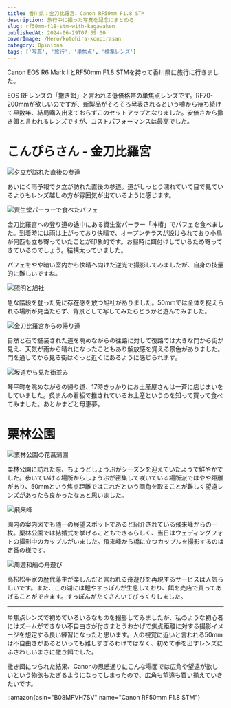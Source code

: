 ```yaml
---
title: 香川県：金刀比羅宮、Canon RF50mm F1.8 STM
description: 旅行中に撮った写真を記念にまとめる
slug: rf50mm-f18-stm-with-kagawaken
publishedAt: 2024-06-29T07:39:00
coverImage: /Hero/kotohira-konpirasan
category: Opinions
tags: ['写真', '旅行', '単焦点', '標準レンズ']
---
```


Canon EOS R6 Mark IIとRF50mm F1.8 STMを持って香川県に旅行に行きました。

EOS RFレンズの「撒き餌」と言われる低価格帯の単焦点レンズです。RF70-200mmが欲しいのですが、新製品がそろそろ発表されるという噂から待ち続けて早数年、結局購入出来ておらずこのセットアップとなりました。安価さから撒き餌と言われるレンズですが、コストパフォーマンスは最高でした。

# こんぴらさん - 金刀比羅宮

![夕立が訪れた直後の参道](/photo/dgmplxtjcfop3h3rqfde)

あいにく雨予報で夕立が訪れた直後の参道。道がしっとり濡れていて目で見ているよりもレンズ越しの方が雰囲気が出ているように感じます。

![資生堂パーラーで食べたパフェ](/photo/f3tvk0qdsmyn27csyrcz)

金刀比羅宮への登り道の途中にある資生堂パーラー「神椿」でパフェを食べました。到着時には雨は上がっており快晴で、オープンテラスが設けられており小鳥が何匹も立ち寄っていたことが印象的です。お昼時に餌付けしているため寄ってきているのでしょう。結構太っていました。

パフェをやや暗い室内から快晴へ向けた逆光で撮影してみましたが、自身の技量的に難しいですね。

![照明と旭社](/photo/pjpmvyqgcxkc0osemlgu)

急な階段を登った先に存在感を放つ旭社がありました。50mmでは全体を捉えられる場所が見当たらず、背景として写してみたらどうかと遊んでみました。

![金刀比羅宮からの帰り道](/photo/fgmdozvwtbgaoiwsyvj5)

自然と石で舗装された道を眺めながらの往路に対して復路では大きな門から街が見え、天気が雨から晴れになったこともあり解放感を覚える景色がありました。門を通してから見る街はぐっと近くにあるように感じられます。

![坂道から見た街並み](/photo/x5iwlahjmxk0ssfkytzd)

琴平町を眺めながらの帰り道、17時きっかりにお土産屋さんは一斉に店じまいをしていました。炙まんの看板で推されているお土産というのを知って買って食べてみました。あとかまどと母恵夢。

# 栗林公園

![栗林公園の花菖蒲園](/photo/gsaqtputtzpvqyy7m4ah)

栗林公園に訪れた際、ちょうどしょうぶがシーズンを迎えていたようで鮮やかでした。歩いていける場所からしょうぶが密集して咲いている場所派ではやや距離があり、50mmという焦点距離ではこれだという画角を取ることが難しく望遠レンズがあったら良かったなぁと思いました。

![飛来峰](/photo/kwzr5gisf8alwujrmtvk)

園内の案内図でも随一の展望スポットであると紹介されている飛来峰からの一枚。栗林公園では結婚式を挙げることもできるらしく、当日はウェディングフォトの撮影中のカップルがいました。飛来峰から橋に立つカップルを撮影するのは定番の様です。

![周遊和船の舟遊び](/photo/rn3v75kva4fvutgiverd)

高松松平家の歴代藩主が楽しんだと言われる舟遊びを再現するサービスは人気らしいです。また、この湖には鯉やすっぽんが生息しており、餌を売店で買ってあげることができます。すっぽんがたくさんいてびっくりしました。

---

単焦点レンズで初めていろいろなものを撮影してみましたが、私のような初心者にはズームができない不自由さが付きまとうおかげで焦点距離に対する撮影イメージを想定する良い練習になったと思います。人の視覚に近いと言われる50mmは不自由さがあるといっても難しすぎるわけではなく、初めて手を出すレンズにふさわしいまさに撒き餌でした。

撒き餌につられた結果、Canonの思惑通りにこんな場面では広角や望遠が欲しいという物欲もたぎるようになってしまったので、広角も望遠も買い揃えていきたいです。

::amazon{asin="B08MFVH7SV" name="Canon RF50mm F1.8 STM"}

